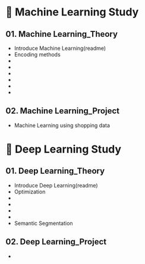 # 🧠 Machine Learning Study
## 01. Machine Learning_Theory
* Introduce Machine Learning(readme)
* Encoding methods
*
*
*
*
*
*


## 02. Machine Learning_Project
* Machine Learning using shopping data


# 🧠 Deep Learning Study
## 01. Deep Learning_Theory
* Introduce Deep Learning(readme)
* Optimization
*
*
*
*
* Semantic Segmentation


## 02. Deep Learning_Project
*


